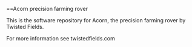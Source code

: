 ==Acorn precision farming rover

This is the software repository for Acorn, the precision farming rover
by Twisted Fields.

For more information see twistedfields.com